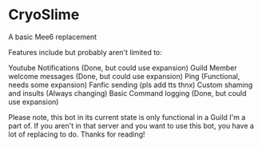 # CryoSlime
A basic Mee6 replacement

Features include but probably aren't limited to:

Youtube Notifications (Done, but could use expansion)
Guild Member welcome messages (Done, but could use expansion)
Ping (Functional, needs some expansion)
Fanfic sending (pls add tts thnx)
Custom shaming and insults (Always changing)
Basic Command logging (Done, but could use expansion)

Please note, this bot in its current state is only functional in a Guild I'm a part of. If you aren't in that server and you want to use this bot, you have a lot of replacing to do. Thanks for reading!
